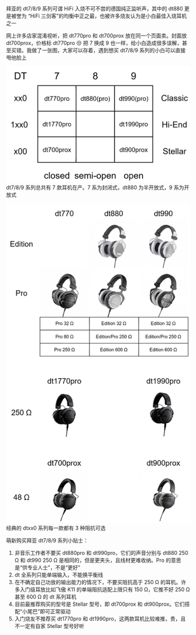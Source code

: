 拜亚的 dt7/8/9 系列可谓 HiFi 入烧不可不尝的德国纯正监听声，其中的 dt880 更是被誉为 “HiFi 三剑客”的均衡中正之最，也被许多烧友认为是小白最佳入烧耳机之一

网上许多店家混淆视听，把 dt770pro 和 dt700prox 放在同一个页面卖。封面放 dt700prox，价格标 dt770pro 😒 把 7 换成 9 也一样，给小白造成很多误解，甚至买错。我做了一张图，大家可以存着，遇到想买 dt7/8/9 系列的小白可以直接甩他脸上

![dt back](../../resource/dt%20back.png)  
dt7/8/9 系列总共有 7 款耳机在产。7 系为封闭式，dt880 为半开放式，9 系为开放式

![dt series](../../resource/dt%20series.png)  
经典的 dtxx0 系列每一款都有 3 种阻抗可选

萌新购买拜亚 dt7/8/9 系列小贴士：

1. 非音乐工作者不要买 dt880pro 和 dt990pro，它们的声音分别与 dt880 250 Ω 和 dt990 250 Ω 是相同的，但是更夹头，且线材更难收纳。Pro 的意思是“供专业人士”，不是“更好”
2. dt 全系列只能单端输入，不能换平衡线
3. 在不确定自己功放的输出能力的情况下，不要买阻抗高于 250 Ω 的耳机。许多入门级耳放比如飞傲 K11 的单端阻抗适配上限只有 150 Ω，它推不好 250 Ω 甚至 600 Ω 的 dt 系列耳机
4. 目前最推荐购买的型号是 Stellar 型号，即 dt700prox 和 dt900prox。它们搭配“小尾巴”即可正常驱动
5. 入门烧友不推荐买 dt1770pro 和 dt1990pro，这两款耳机比较难推，贵，且不一定有自家 Stellar 型号好听
